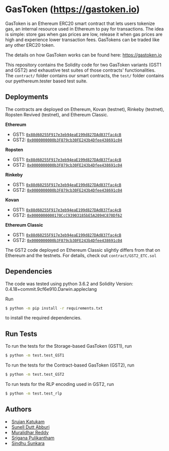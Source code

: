 # GasToken (<https://gastoken.io>)

GasToken is an Ethereum ERC20 smart contract that lets users tokenize gas, an internal resource used in Ethereum to pay for transactions.
The idea is simple: store gas when gas prices are low, release it when gas prices are high and experience lower transaction fees. GasTokens can be traded like any other ERC20 token.

The details on how GasToken works can be found here: <https://gastoken.io>

This repository contains the Solidity code for two GasToken variants (GST1 and GST2) and exhaustive test suites of those contracts' functionalities. The `contract/` folder contains our smart contracts, the `test/` folder contains our pyethereum.tester based test suite.

## Deployments

The contracts are deployed on Ethereum, Kovan (testnet), Rinkeby (testnet), Ropsten Revived (testnet), and Ethereum Classic.

**Ethereum**
+ GST1: [`0x88d60255F917e3eb94eaE199d827DAd837fac4cB`](https://etherscan.io/address/0x88d60255f917e3eb94eae199d827dad837fac4cb)
+ GST2: [`0x0000000000b3F879cb30FE243b4Dfee438691c04`](https://etherscan.io/address/0x0000000000b3f879cb30fe243b4dfee438691c04)

**Ropsten**
+ GST1: [`0x88d60255F917e3eb94eaE199d827DAd837fac4cB`](https://ropsten.etherscan.io/address/0x88d60255f917e3eb94eae199d827dad837fac4cb)
+ GST2: [`0x0000000000b3F879cb30FE243b4Dfee438691c04`](https://ropsten.etherscan.io/address/0x0000000000b3f879cb30fe243b4dfee438691c04)

**Rinkeby**
+ GST1: [`0x88d60255F917e3eb94eaE199d827DAd837fac4cB`](https://rinkeby.etherscan.io/address/0x88d60255f917e3eb94eae199d827dad837fac4cb)
+ GST2: [`0x0000000000b3F879cb30FE243b4Dfee438691c04`](https://rinkeby.etherscan.io/address/0x0000000000b3f879cb30fe243b4dfee438691c04)

**Kovan**
+ GST1: [`0x88d60255F917e3eb94eaE199d827DAd837fac4cB`](https://kovan.etherscan.io/address/0x88d60255f917e3eb94eae199d827dad837fac4cb)
+ GST2: [`0x0000000000170CcC93903185bE5A2094C870Df62`](https://kovan.etherscan.io/address/0x0000000000170ccc93903185be5a2094c870df62)

**Ethereum Classic**
+ GST1: [`0x88d60255F917e3eb94eaE199d827DAd837fac4cB`](http://gastracker.io/contract/0x88d60255F917e3eb94eaE199d827DAd837fac4cB)
+ GST2: [`0x0000000000b3F879cb30FE243b4Dfee438691c04`](http://gastracker.io/contract/0x0000000000b3F879cb30FE243b4Dfee438691c04)

The GST2 code deployed on Ethereum Classic slightly differs from that on Ethereum and the testnets. For details, check out `contract/GST2_ETC.sol`

## Dependencies

The code was tested using python 3.6.2 and Solidity Version: 0.4.18+commit.9cf6e910.Darwin.appleclang

Run

```sh
$ python -m pip install -r requirements.txt
```
to install the required dependencies.

## Run Tests

To run the tests for the Storage-based GasToken (GST1), run

```sh
$ python -m test.test_GST1
```

To run the tests for the Contract-based GasToken (GST2), run

```sh
$ python -m test.test_GST2
```

To run tests for the RLP encoding used in GST2, run

```sh
$ python -m test.test_rlp
```

## Authors

<li><a href="https://www.linkedin.com/in/katukam-srujan/">Srujan Katukam</a></li>
<li><a href="https://www.linkedin.com/in/sunell-dutt-abburi-39211a229/">Sunell Dutt Abburi</a></li>
<li><a href="https://www.linkedin.com/in/anumandla-muralidhar-reddy-070576241/">Muralidhar Reddy</a></li>
<li><a href="https://www.linkedin.com/in/srigana-pulikantham-790954221/">Srigana Pulikantham</a></li>
<li><a href="https://www.linkedin.com/in/sindhu-sunkara-485b96212/">Sindhu Sunkara</a></li>


